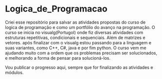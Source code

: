 # Logica_de_Programacao

Criei esse repositório para salvar as atividades propostas do curso de logica de programação e como um portfólio do avanço na programação. 
O curso se inicia no visualg(Portugol) onde fiz diversas atividades com estruturas repetitivas, condicionais e sequenciais. Além de matrizes e vetores. após finalizar com o visualg estou passando para a linguagem e suas variantes, como C++, C#, java e por fim python. 
O curso vem me ajudando muito com a ordem que os problemas precisam ser solucionados, e melhorando a forma de pensar para solucioná-los.

Vou publicar o progresso aqui, sempre que for finalizando as atividades e módulos.   
